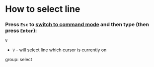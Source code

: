 # How to select line

### Press `Esc` to [switch to command mode](/vim/how-to-switch-to-command-mode) and then type (then press `Enter`):

```text
V
```

- `V` - will select line which cursor is currently on

group: select


